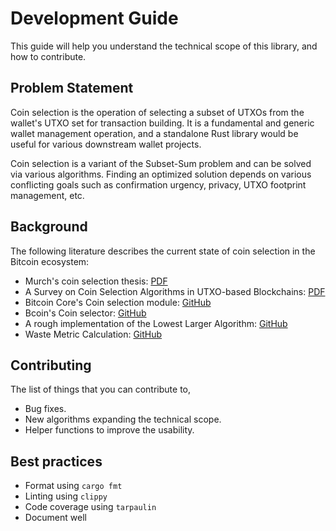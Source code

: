 # Development Guide

This guide will help you understand the technical scope of this library, and how to contribute.

## Problem Statement

Coin selection is the operation of selecting a subset of UTXOs from the wallet's UTXO set for transaction building. It is a fundamental and generic wallet management operation, and a standalone Rust library would be useful for various downstream wallet projects.

Coin selection is a variant of the Subset-Sum problem and can be solved via various algorithms. Finding an optimized solution depends on various conflicting goals such as confirmation urgency, privacy, UTXO footprint management, etc.

## Background

The following literature describes the current state of coin selection in the Bitcoin ecosystem:

- Murch's coin selection thesis: [PDF](https://murch.one/erhardt2016coinselection.pdf)
- A Survey on Coin Selection Algorithms in UTXO-based Blockchains: [PDF](./docs/coinselectionpdf)
- Bitcoin Core's Coin selection module: [GitHub](https://github.com/bitcoin/bitcoin/blob/master/src/wallet/coinselection.cpp)
- Bcoin's Coin selector: [GitHub](https://github.com/bcoin-org/bcoin/blob/master/lib/wallet/coinselector.js)
- A rough implementation of the Lowest Larger Algorithm: [GitHub](https://github.com/Bitshala-Incubator/silent-pay/blob/main/packages/wallet/src/coin-selector.ts)
- Waste Metric Calculation: [GitHub](https://github.com/bitcoin/bitcoin/blob/baed5edeb611d949982c849461949c645f8998a7/src/wallet/coinselection.cpp#L795)

## Contributing

The list of things that you can contribute to,

- Bug fixes.
- New algorithms expanding the technical scope.
- Helper functions to improve the usability.

## Best practices

- Format using `cargo fmt`
- Linting using `clippy`
- Code coverage using `tarpaulin`
- Document well
